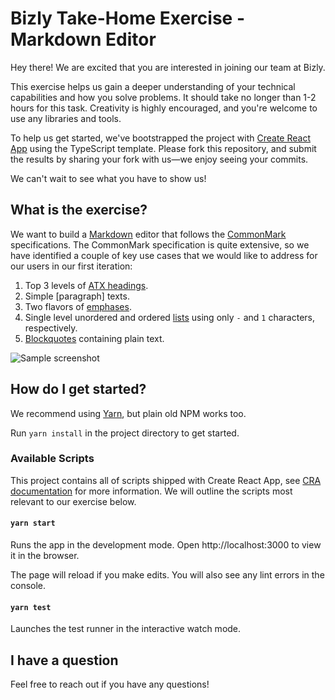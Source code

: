 # Bizly Take-Home Exercise - Markdown Editor

Hey there! We are excited that you are interested in joining our team at Bizly.

This exercise helps us gain a deeper understanding of your technical capabilities and how you solve problems. It should take no longer than 1-2 hours for this task. Creativity is highly encouraged, and you're welcome to use any libraries and tools. 

To help us get started, we've bootstrapped the project with [Create React App](http://create-react-app.dev/) using the TypeScript template. Please fork this repository, and submit the results by sharing your fork with us—we enjoy seeing your commits.

We can't wait to see what you have to show us!

## What is the exercise?

We want to build a [Markdown](https://daringfireball.net/projects/markdown/) editor that follows the [CommonMark](https://commonmark.org/) specifications. The CommonMark specification is quite extensive, so we have identified a couple of key use cases that we would like to address for our users in our first iteration:

1. Top 3 levels of [ATX headings](https://spec.commonmark.org/0.29/#atx-headings).
1. Simple [paragraph] texts.
1. Two flavors of [emphases](https://spec.commonmark.org/0.29/#emphasis-and-strong-emphasis).
1. Single level unordered and ordered [lists](https://spec.commonmark.org/0.29/#lists) using only `-` and `1` characters, respectively.
1. [Blockquotes](https://spec.commonmark.org/0.29/#block-quotes) containing plain text.

![Sample screenshot](https://user-images.githubusercontent.com/768643/80896544-60440700-8cbd-11ea-8905-b1d2f6617522.png)

## How do I get started?

We recommend using [Yarn](https://yarnpkg.com/), but plain old NPM works too.

Run `yarn install` in the project directory to get started.

### Available Scripts

This project contains all of scripts shipped with Create React App, see [CRA documentation](https://create-react-app.dev/docs/available-scripts/) for more information. We will outline the scripts most relevant to our exercise below.

#### `yarn start`

Runs the app in the development mode. Open http://localhost:3000 to view it in the browser.

The page will reload if you make edits. You will also see any lint errors in the console.

#### `yarn test`

Launches the test runner in the interactive watch mode.

## I have a question

Feel free to reach out if you have any questions!


